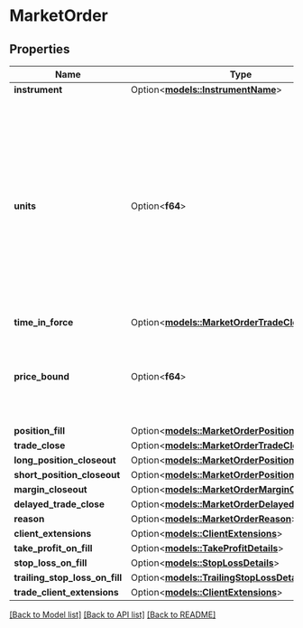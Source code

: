 # MarketOrder

## Properties

Name | Type | Description | Notes
------------ | ------------- | ------------- | -------------
**instrument** | Option<[**models::InstrumentName**](InstrumentName.md)> |  | [optional]
**units** | Option<**f64**> | The quantity requested to be filled by the Market Order. A posititive number of units results in a long Order, and a negative number of units results in a short Order. | [optional]
**time_in_force** | Option<[**models::MarketOrderTradeClose**](MarketOrderTradeClose.md)> |  | [optional]
**price_bound** | Option<**f64**> | The worst price that the client is willing to have the Market Order filled at. | [optional]
**position_fill** | Option<[**models::MarketOrderPositionFill**](MarketOrderPositionFill.md)> |  | [optional]
**trade_close** | Option<[**models::MarketOrderTradeClose**](MarketOrder_tradeClose.md)> |  | [optional]
**long_position_closeout** | Option<[**models::MarketOrderPositionCloseout**](MarketOrderPositionCloseout.md)> |  | [optional]
**short_position_closeout** | Option<[**models::MarketOrderPositionCloseout**](MarketOrderPositionCloseout.md)> |  | [optional]
**margin_closeout** | Option<[**models::MarketOrderMarginCloseout**](MarketOrderMarginCloseout.md)> |  | [optional]
**delayed_trade_close** | Option<[**models::MarketOrderDelayedTradeClose**](MarketOrderDelayedTradeClose.md)> |  | [optional]
**reason** | Option<[**models::MarketOrderReason**](MarketOrderReason.md)> |  | [optional]
**client_extensions** | Option<[**models::ClientExtensions**](ClientExtensions.md)> |  | [optional]
**take_profit_on_fill** | Option<[**models::TakeProfitDetails**](TakeProfitDetails.md)> |  | [optional]
**stop_loss_on_fill** | Option<[**models::StopLossDetails**](StopLossDetails.md)> |  | [optional]
**trailing_stop_loss_on_fill** | Option<[**models::TrailingStopLossDetails**](TrailingStopLossDetails.md)> |  | [optional]
**trade_client_extensions** | Option<[**models::ClientExtensions**](ClientExtensions.md)> |  | [optional]

[[Back to Model list]](../README.md#documentation-for-models) [[Back to API list]](../README.md#documentation-for-api-endpoints) [[Back to README]](../README.md)



